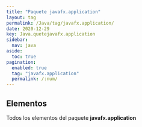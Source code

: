```yaml
---
title: "Paquete javafx.application"
layout: tag
permalink: /Java/tag/javafx.application/
date: 2020-12-29
key: Java.quetejavafx.application
sidebar: 
  nav: java
aside: 
  toc: true
pagination: 
  enabled: true
  tag: "javafx.application"
  permalink: /:num/
---
```


<h2>Elementos</h2>
Todos los elementos del paquete <strong>javafx.application</strong>
